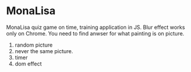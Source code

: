 # MonaLisa
MonaLisa quiz game on time, training application in JS. Blur effect works only on Chrome. 
You need to find anwser for what painting is on picture.

1. random picture
2. never the same picture.
3. timer
4. dom effect

